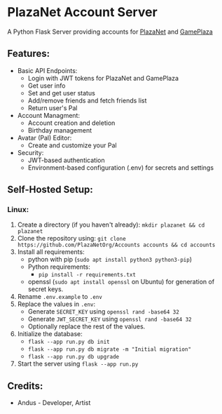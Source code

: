 # PlazaNet Account Server
A Python Flask Server providing accounts for [PlazaNet](https://github.com/PlazaNetOrg/PlazaNet) and [GamePlaza](https://github.com/PlazaNetOrg/GamePlaza)

## Features:
- Basic API Endpoints:
  - Login with JWT tokens for PlazaNet and GamePlaza
  - Get user info
  - Set and get user status
  - Add/remove friends and fetch friends list
  - Return user's Pal
- Account Managment:
  - Account creation and deletion
  - Birthday management
- Avatar (Pal) Editor:
  - Create and customize your Pal
- Security:
  - JWT-based authentication
  - Environment-based configuration (.env) for secrets and settings

## Self-Hosted Setup:
### Linux:
1. Create a directory (if you haven't already): `mkdir plazanet && cd plazanet`
2. Clone the repository using: `git clone https://github.com/PlazaNetOrg/Accounts accounts && cd accounts`
3. Install all requirements:
    - python with pip (`sudo apt install python3 python3-pip`)
    - Python requirements:
      - `pip install -r requirements.txt` 
    - openssl (`sudo apt install openssl` on Ubuntu) for generation of secret keys.
4. Rename `.env.example` to `.env`
5. Replace the values in `.env`:
    - Generate `SECRET_KEY` using `openssl rand -base64 32`
    - Generate `JWT_SECRET_KEY` using `openssl rand -base64 32`
    - Optionally replace the rest of the values.
6. Initialize the database:
    - `flask --app run.py db init`
    - `flask --app run.py db migrate -m "Initial migration"`
    - `flask --app run.py db upgrade`
7. Start the server using `flask --app run.py`

## Credits:
- Andus - Developer, Artist
